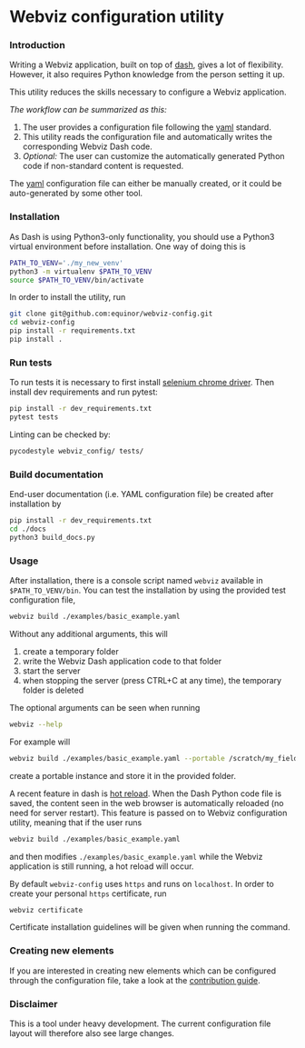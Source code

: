 # Webviz configuration utility


### Introduction

Writing a Webviz application, built on top of [dash](https://github.com/plotly/dash),
gives a lot of flexibility. However, it also requires Python knowledge from the
person setting it up.

This utility reduces the skills necessary to configure a Webviz application.

*The workflow can be summarized as this:*
1) The user provides a configuration file following the [yaml](https://en.wikipedia.org/wiki/YAML) standard.
2) This utility reads the configuration file and automatically writes the corresponding Webviz Dash code.
3) _Optional:_ The user can customize the automatically generated Python code if non-standard content is requested.

The [yaml](https://en.wikipedia.org/wiki/YAML) configuration file can either be
manually created, or it could be auto-generated by some other tool.


### Installation

As Dash is using Python3-only functionality, you should use a Python3 virtual
environment before installation. One way of doing this is
```bash
PATH_TO_VENV='./my_new_venv'
python3 -m virtualenv $PATH_TO_VENV
source $PATH_TO_VENV/bin/activate
```

In order to install the utility, run
```bash
git clone git@github.com:equinor/webviz-config.git
cd webviz-config
pip install -r requirements.txt
pip install .
```
### Run tests

To run tests it is necessary to first install [selenium chrome driver](https://github.com/SeleniumHQ/selenium/wiki/ChromeDriver).
Then install dev requirements and run pytest:

```bash
pip install -r dev_requirements.txt
pytest tests
```

Linting can be checked by:

```bash
pycodestyle webviz_config/ tests/
```

### Build documentation

End-user documentation (i.e. YAML configuration file) be created
after installation by

```bash
pip install -r dev_requirements.txt
cd ./docs
python3 build_docs.py
```


### Usage

After installation, there is a console script named `webviz` available
in `$PATH_TO_VENV/bin`. You can test the installation by using the provided test
configuration file,
```bash
webviz build ./examples/basic_example.yaml
```

Without any additional arguments, this will
1) create a temporary folder
2) write the Webviz Dash application code to that folder
3) start the server
4) when stopping the server (press CTRL+C at any time), the temporary folder is deleted

The optional arguments can be seen when running
```bash
webviz --help
```

For example will
```bash
webviz build ./examples/basic_example.yaml --portable /scratch/my_field/my_webviz
```
create a portable instance and store it in the provided folder.

A recent feature in dash is [hot reload](https://community.plot.ly/t/announcing-hot-reload/14177).
When the Dash Python code file is saved, the content seen in the web browser is
automatically reloaded (no need for server restart). This feature is passed on to
Webviz configuration utility, meaning that if the user runs 
```bash
webviz build ./examples/basic_example.yaml
```
and then modifies `./examples/basic_example.yaml` while the Webviz application is
still running, a hot reload will occur.

By default `webviz-config` uses `https` and runs on `localhost`.
In order to create your personal `https` certificate, run
```bash
webviz certificate
```
Certificate installation guidelines will be given when running the command.


### Creating new elements

If you are interested in creating new elements which can be configured through
the configuration file, take a look at the [contribution guide](./CONTRIBUTING.md).


### Disclaimer

This is a tool under heavy development. The current configuration file layout
will therefore also see large changes.
